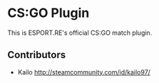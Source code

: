 # CS:GO Plugin

This is ESPORT.RE's official CS:GO match plugin.

## Contributors

- Kailo http://steamcommunity.com/id/kailo97/
